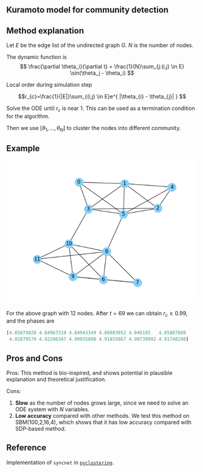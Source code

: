 ## Kuramoto model for community detection
## Method explanation
Let $E$ be the edge list of the undirected graph $G$. $N$ is the number of nodes.

The dynamic function is
$$
\frac{\partial \theta_i}{\partial t}
= \frac{1}{N}\sum_{j:(i,j) \in E} \sin(\theta_j - \theta_i)
$$

Local order during simulation step

$$r_{c}=\frac{1}{|E|}\sum_{(i,j) \in E}e^{ |\theta_{i} - \theta_{j}| } $$

Solve the ODE until $r_c$ is near 1.
This can be used as a termination condition
for the algorithm.

Then we use $[\theta_1, \dots, \theta_N]$
to cluster the nodes into different community.
## Example
![](example_graph.png)

For the above graph with 12 nodes. After $t = 69$ we can obtain
$r_c\geq 0.99$, and the phases are 
```Python
[4.85074828 4.84967319 4.84943349 4.86083052 4.846165   4.85887088
 4.91879579 4.92206347 4.90935898 4.91855667 4.90739992 4.91748298]
```

## Pros and Cons
Pros: This method is bio-inspired, and shows potential in plausible explanation
and theoretical justification.

Cons:
1. **Slow** as the number of nodes grows large,
since we need to solve an ODE system with $N$ variables.
2. **Low accuracy** compared with other methods.
We test this method on SBM(100,2,16,4), which shows that
it has low accuracy compared with SDP-based method.

## Reference
Implementation of `syncnet` in [`pyclustering`](https://pyclustering.github.io/).


